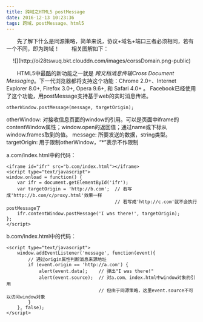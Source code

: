 ```yaml
---
title: 跨域之HTML5 postMessage
date: 2016-12-13 10:23:36
tags: 跨域、postMessage、html5
---
```

　　先了解下什么是同源策略，简单来说，协议+域名+端口三者必须相同，若有一个不同，即为跨域！
　　相关图解如下：
<div align=center>
    ![](http://oi28tswuq.bkt.clouddn.com/images/corssDomain.png-public)
</div>
    
　　HTML5中最酷的新功能之一就是 *跨文档消息传输Cross Document Messaging*。下一代浏览器都将支持这个功能：Chrome 2.0+、Internet Explorer 8.0+, Firefox 3.0+, Opera 9.6+, 和 Safari 4.0+ 。 Facebook已经使用了这个功能，用postMessage支持基于web的实时消息传递。
```
otherWindow.postMessage(message, targetOrigin);
```
otherWindow: 对接收信息页面的window的引用。可以是页面中iframe的contentWindow属性；window.open的返回值；通过name或下标从window.frames取到的值。
message: 所要发送的数据，string类型。
targetOrigin: 用于限制otherWindow，“*”表示不作限制

a.com/index.html中的代码：
```
<iframe id="ifr" src="b.com/index.html"></iframe>
<script type="text/javascript">
window.onload = function() {
    var ifr = document.getElementById('ifr');
    var targetOrigin = 'http://b.com';  // 若写成'http://b.com/c/proxy.html'效果一样
                                        // 若写成'http://c.com'就不会执行postMessage了
    ifr.contentWindow.postMessage('I was there!', targetOrigin);
};
</script>
```

b.com/index.html中的代码：
```
<script type="text/javascript">
    window.addEventListener('message', function(event){
        // 通过origin属性判断消息来源地址
        if (event.origin == 'http://a.com') {
            alert(event.data);    // 弹出"I was there!"
            alert(event.source);  // 对a.com、index.html中window对象的引用
                                  // 但由于同源策略，这里event.source不可以访问window对象
        }
    }, false);
</script>
```
